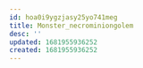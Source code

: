 ```yaml
---
id: hoa0i9ygzjasy25yo741meg
title: Monster_necrominiongolem
desc: ''
updated: 1681955936252
created: 1681955936252
---
```


